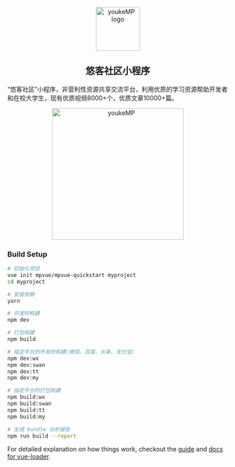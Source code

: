 <p align="center"><a href="https://qq.mcust.cn/#/" target="_blank" rel="noopener noreferrer"><img width="100" src="https://cdn.nlark.com/yuque/0/2019/png/238895/1559096915156-assets/web-upload/14a568c5-8ee3-4544-a59f-62384640adf8.png?x-oss-process=image/resize,w_275" alt="youkeMP logo"></a></p>

<h2 align="center">悠客社区小程序</h2>

“悠客社区”小程序，非营利性资源共享交流平台，利用优质的学习资源帮助开发者和在校大学生，现有优质视频8000+个，优质文章10000+篇。

<p align="center"><img width="300" src="https://cdn.nlark.com/yuque/0/2019/jpeg/238895/1557738487961-f65be9ef-fe4b-4144-9bb2-3d5b4c094692.jpeg?x-oss-process=image/resize,w_550" alt="youkeMP"></p>

### Build Setup

``` bash
# 初始化项目
vue init mpvue/mpvue-quickstart myproject
cd myproject

# 安装依赖
yarn

# 开发时构建
npm dev

# 打包构建
npm build

# 指定平台的开发时构建(微信、百度、头条、支付宝)
npm dev:wx
npm dev:swan
npm dev:tt
npm dev:my

# 指定平台的打包构建
npm build:wx
npm build:swan
npm build:tt
npm build:my

# 生成 bundle 分析报告
npm run build --report
```

For detailed explanation on how things work, checkout the [guide](http://vuejs-templates.github.io/webpack/) and [docs for vue-loader](http://vuejs.github.io/vue-loader).
